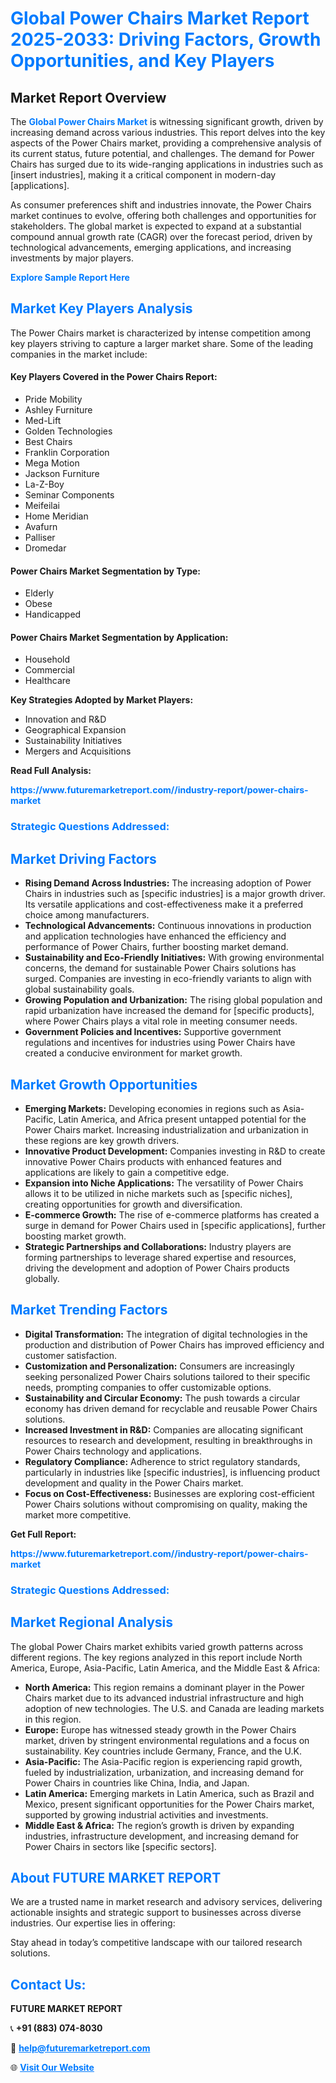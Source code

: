 <h1 style="color: #007BFF;">Global Power Chairs Market Report 2025-2033: Driving Factors, Growth Opportunities, and Key Players</h1>

<section id="overview">
<h2>Market Report Overview</h2>
<p>The <a href="https://www.futuremarketreport.com//industry-report/power-chairs-market" style="color: #007BFF; text-decoration: none;"><strong>Global Power Chairs Market</strong></a> is witnessing significant growth, driven by increasing demand across various industries. This report delves into the key aspects of the Power Chairs market, providing a comprehensive analysis of its current status, future potential, and challenges. The demand for Power Chairs has surged due to its wide-ranging applications in industries such as [insert industries], making it a critical component in modern-day [applications].</p>
<p>As consumer preferences shift and industries innovate, the Power Chairs market continues to evolve, offering both challenges and opportunities for stakeholders. The global market is expected to expand at a substantial compound annual growth rate (CAGR) over the forecast period, driven by technological advancements, emerging applications, and increasing investments by major players.</p>
</section>

<section id="overview">
<p><a href="https://www.futuremarketreport.com//request-sample/reportId=79525" style="color: #007BFF; text-decoration: none;"><strong>Explore Sample Report Here</strong></a></p>
</section>

<section id="key-players">
<h2 style="color: #007BFF;">Market Key Players Analysis</h2>
<p>The Power Chairs market is characterized by intense competition among key players striving to capture a larger market share. Some of the leading companies in the market include:</p>
<h4>Key Players Covered in the Power Chairs Report:</h4>
<ul><li>Pride Mobility</li><li>Ashley Furniture</li><li>Med-Lift</li><li>Golden Technologies</li><li>Best Chairs</li><li>Franklin Corporation</li><li>Mega Motion</li><li>Jackson Furniture</li><li>La-Z-Boy</li><li>Seminar Components</li><li>Meifeilai</li><li>Home Meridian</li><li>Avafurn</li><li>Palliser</li><li>Dromedar</li></ul>
<h4>Power Chairs Market Segmentation by Type:</h4>
<ul><li>Elderly</li><li>Obese</li><li>Handicapped</li></ul>

<h4>Power Chairs Market Segmentation by Application:</h4>
<ul><li>Household</li><li>Commercial</li><li>Healthcare</li></ul>
<p><strong>Key Strategies Adopted by Market Players:</strong></p>
<ul>
<li>Innovation and R&D</li>
<li>Geographical Expansion</li>
<li>Sustainability Initiatives</li>
<li>Mergers and Acquisitions</li>
</ul>
</section>

<section>
<p><strong>Read Full Analysis: </strong></p><a href="https://www.futuremarketreport.com//industry-report/power-chairs-market" style="color: #007BFF; text-decoration: none;"><strong>https://www.futuremarketreport.com//industry-report/power-chairs-market</strong></a>
<h3 style="color: #007BFF;">Strategic Questions Addressed:</h3>
</section>

<section id="driving-factors">
<h2 style="color: #007BFF;">Market Driving Factors</h2>
<ul>
<li><strong>Rising Demand Across Industries:</strong> The increasing adoption of Power Chairs in industries such as [specific industries] is a major growth driver. Its versatile applications and cost-effectiveness make it a preferred choice among manufacturers.</li>
<li><strong>Technological Advancements:</strong> Continuous innovations in production and application technologies have enhanced the efficiency and performance of Power Chairs, further boosting market demand.</li>
<li><strong>Sustainability and Eco-Friendly Initiatives:</strong> With growing environmental concerns, the demand for sustainable Power Chairs solutions has surged. Companies are investing in eco-friendly variants to align with global sustainability goals.</li>
<li><strong>Growing Population and Urbanization:</strong> The rising global population and rapid urbanization have increased the demand for [specific products], where Power Chairs plays a vital role in meeting consumer needs.</li>
<li><strong>Government Policies and Incentives:</strong> Supportive government regulations and incentives for industries using Power Chairs have created a conducive environment for market growth.</li>
</ul>
</section>

<section id="growth-opportunities">
<h2 style="color: #007BFF;">Market Growth Opportunities</h2>
<ul>
<li><strong>Emerging Markets:</strong> Developing economies in regions such as Asia-Pacific, Latin America, and Africa present untapped potential for the Power Chairs market. Increasing industrialization and urbanization in these regions are key growth drivers.</li>
<li><strong>Innovative Product Development:</strong> Companies investing in R&D to create innovative Power Chairs products with enhanced features and applications are likely to gain a competitive edge.</li>
<li><strong>Expansion into Niche Applications:</strong> The versatility of Power Chairs allows it to be utilized in niche markets such as [specific niches], creating opportunities for growth and diversification.</li>
<li><strong>E-commerce Growth:</strong> The rise of e-commerce platforms has created a surge in demand for Power Chairs used in [specific applications], further boosting market growth.</li>
<li><strong>Strategic Partnerships and Collaborations:</strong> Industry players are forming partnerships to leverage shared expertise and resources, driving the development and adoption of Power Chairs products globally.</li>
</ul>
</section>

<section id="trending-factors">
<h2 style="color: #007BFF;">Market Trending Factors</h2>
<ul>
<li><strong>Digital Transformation:</strong> The integration of digital technologies in the production and distribution of Power Chairs has improved efficiency and customer satisfaction.</li>
<li><strong>Customization and Personalization:</strong> Consumers are increasingly seeking personalized Power Chairs solutions tailored to their specific needs, prompting companies to offer customizable options.</li>
<li><strong>Sustainability and Circular Economy:</strong> The push towards a circular economy has driven demand for recyclable and reusable Power Chairs solutions.</li>
<li><strong>Increased Investment in R&D:</strong> Companies are allocating significant resources to research and development, resulting in breakthroughs in Power Chairs technology and applications.</li>
<li><strong>Regulatory Compliance:</strong> Adherence to strict regulatory standards, particularly in industries like [specific industries], is influencing product development and quality in the Power Chairs market.</li>
<li><strong>Focus on Cost-Effectiveness:</strong> Businesses are exploring cost-efficient Power Chairs solutions without compromising on quality, making the market more competitive.</li>
</ul>
</section>

<section>
<p><strong>Get Full Report: </strong></p><a href="https://www.futuremarketreport.com//industry-report/power-chairs-market" style="color: #007BFF; text-decoration: none;"><strong>https://www.futuremarketreport.com//industry-report/power-chairs-market</strong></a>
<h3 style="color: #007BFF;">Strategic Questions Addressed:</h3>
</section>


<section id="regional-analysis">
<h2 style="color: #007BFF;">Market Regional Analysis</h2>
<p>The global Power Chairs market exhibits varied growth patterns across different regions. The key regions analyzed in this report include North America, Europe, Asia-Pacific, Latin America, and the Middle East & Africa:</p>
<ul>
<li><strong>North America:</strong> This region remains a dominant player in the Power Chairs market due to its advanced industrial infrastructure and high adoption of new technologies. The U.S. and Canada are leading markets in this region.</li>
<li><strong>Europe:</strong> Europe has witnessed steady growth in the Power Chairs market, driven by stringent environmental regulations and a focus on sustainability. Key countries include Germany, France, and the U.K.</li>
<li><strong>Asia-Pacific:</strong> The Asia-Pacific region is experiencing rapid growth, fueled by industrialization, urbanization, and increasing demand for Power Chairs in countries like China, India, and Japan.</li>
<li><strong>Latin America:</strong> Emerging markets in Latin America, such as Brazil and Mexico, present significant opportunities for the Power Chairs market, supported by growing industrial activities and investments.</li>
<li><strong>Middle East & Africa:</strong> The region’s growth is driven by expanding industries, infrastructure development, and increasing demand for Power Chairs in sectors like [specific sectors].</li>
</ul>
</section>

<footer>
<h2 style="color: #007BFF;">About FUTURE MARKET REPORT</h2>
<p>We are a trusted name in market research and advisory services, delivering actionable insights and strategic support to businesses across diverse industries. Our expertise lies in offering:</p>

<p>Stay ahead in today’s competitive landscape with our tailored research solutions.</p>

<h2 style="color: #007BFF;">Contact Us:</h2>
<p><strong>FUTURE MARKET REPORT</strong></p>
<p>📞 <strong>+91 (883) 074-8030</strong></p>
<p>📧 <strong><a href="mailto:help@futuremarketreport.com" style="color: #007BFF;">help@futuremarketreport.com</a></strong></p>
<p>🌐 <strong><a href="https://www.futuremarketreport.com/" style="color: #007BFF;">Visit Our Website</a></strong></p>
</footer>